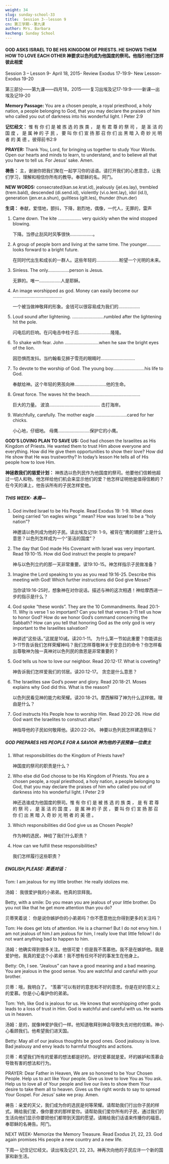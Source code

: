 ```yaml
---
weight: 34
slug: sunday-school-33
title:  Session 3--lesson 9
cn: 第三学期--第九课
author: Mrs. Barbara
kecheng: Sunday School
---
```


#### GOD ASKS ISRAEL TO BE HIS KINGDOM OF PRIESTS. HE SHOWS THEM HOW TO LOVE EACH OTHER  神要求以色列成为他国度的祭司。他指引他们怎样彼此相爱

Session 3 – Lesson 9- April 18, 2015- Review Exodus 17-19:9- New Lesson- Exodus 19-20

第三部分——第九课——四月18，2015——复习出埃及记17-19:9-——新课—出埃及记19-20

**Memory Passage:** You are a chosen people, a royal priesthood, a holy nation, a people belonging to God, that you may declare the praises of him who called you out of darkness into his wonderful light. I Peter 2:9

**记忆经文：** 惟 有 你 们 是 被 拣 选 的 族 类 ， 是 有 君 尊 的 祭 司 ， 是 圣 洁 的 国 度 ， 是 属 神 的 子 民 ， 要 叫 你 们 宣 扬 那 召 你 们 出 黑 暗 入 奇 妙 光 明 者 的 美 德 。彼得前书2:9

**PRAYER:** Thank You, Lord, for bringing us together to study Your Words. Open our hearts and minds to learn, to understand, and to believe all that you have to tell us. For Jesus’ sake. Amen.

**祷告：** 主，谢谢你把我们聚在一起学习你的话语。请打开我们的心思意念，让我们学习，理解和相信你所有的教导。奉耶稣的名。阿门。

**NEW WORDS:** consecrated(kan.se.krat.id), jealously (jel.es.lay), trembled (trem.bald), descended (di.send.id), violently (vi.o.lent.lay), idol (id.l), generation (jen.er.a.shun), guiltless (gilt.les), thunder (thun.der)

**生词：** 奉献，爱惜地，颤抖，下降，剧烈地，偶像，一代人，无罪的，雷声

1. Came down. The kite ……………… very quickly when the wind stopped blowing.

    下降。当停止刮风时风筝很快………………。

2. A group of people born and living at the same time. The younger……….. looks forward to a bright future.

    在同时代出生和成长的一群人。这些年轻的………………盼望一个光明的未来。

3. Sinless. The only……………..person is Jesus.

    无罪的。唯一……………..人是耶稣。

4. An image worshipped as god. Money can easily become our …………………………………

    一个被当做神敬拜的形象。金钱可以很容易成为我们的……………..

5. Loud sound after lightening. …………………….rumbled after the lightening hit the pole.

    闪电后的巨响。在闪电击中柱子后…………………….隆隆。

6. To shake with fear. John ………………………when he saw the bright eyes of the lion.

    因恐惧而发抖。当约翰看见狮子雪亮的眼睛时………………………

7. To devote to the worship of God. The young boy…………………….his life to God.

    奉献给神。这个年轻的男孩向神…………………….他的生命。

8. Great force. The waves hit the beach………………………………….

    巨大的力量。 波浪…………………………………. 击打海岸。

9. Watchfully, carefully. The mother eagle …………………….cared for her chicks.

    小心地，仔细地。 母鹰…………………….保护它的小鹰。

**GOD’S LOVING PLAN TO SAVE US:** God had chosen the Israelites as His Kingdom of Priests. He wanted them to trust Him above everyone and everything. How did He give them opportunities to show their love? How did He show that He was trustworthy? In today’s lesson He tells all of His people how to love Him.

**神拯救我们的慈爱计划：** 神拣选以色列民作为他国度的祭司。他要他们信赖他超过一切人和物。他怎样给他们机会来显示他们的爱？他怎样证明他是值得信赖的？在今天的课上，他告诉所有的子民怎样爱他。

##### THIS WEEK- 本周—

1. God invited Israel to be His People. Read Exodus 19: 1-9. What does being carried “on eagles wings “ mean? How was Israel to be a “holy nation”?

    神邀请以色列成为他的子民。读出埃及记19: 1-9。被背在“鹰的翅膀”上是什么意思？以色列怎样成为一个“圣洁的国度”？

2. The day that God made His Covenant with Israel was very important. Read 19:10-15. How did God instruct the people to prepare?

    神与以色列立约的那一天非常重要。读19:10-15。神怎样指示子民做准备？

3. Imagine the Lord speaking to you as you read 19:16-25. Describe this meeting with God! Which further instructions did God give Moses?

    当你读19:16-25时，想象神在对你说话。描述与神的这次相遇！神给摩西进一步的指示是什么？

4. God spoke “these words”. They are the 10 Commandments. Read 20:1-11. Why is verse 1 so important? Can you tell that verses 3-11 tell us how to honor God? How do we honor God’s command concerning the Sabbath? How can you tell that honoring God as the only god is very important to the Israelites salvation?

    神讲述“这些话。”这就是10诫。读20:1-11。 为什么第一节如此重要？你能讲出3-11节告诉我们怎样荣耀神吗？我们怎样尊敬神关于安息日的命令？你怎样看出尊敬神为独一真神对以色列民的救恩是非常重要的？

5. God tells us how to love our neighbor. Read 20:12-17. What is coveting?

    神告诉我们怎样爱我们的邻居。读20:12-17。 贪恋是什么意思？

6. The Israelites saw God’s power and glory. Read 20:18-21. Moses explains why God did this. What is the reason?

    以色列民看见神的能力和荣耀。读20:18-21。摩西解释了神为什么这样做。理由是什么？

7. God instructs His People how to worship Him. Read 20:22-26. How did God want the Israelites to construct altars?

    神指导他的子民如何敬拜他。读20:22-26。 神要以色列民怎样建造祭坛？

##### GOD PREPARES HIS PEOPLE FOR A SAVIOR 神为他的子民预备一位救主

1. What responsibilities do the Kingdom of Priests have?

    神国度的祭司的职责是什么？

2. Who else did God choose to be His Kingdom of Priests. You are a chosen people, a royal priesthood, a holy nation, a people belonging to God, that you may declare the praises of him who called you out of darkness into his wonderful light. I Peter 2:9

    神还选谁成为他国度的祭司。惟 有 你 们 是 被 拣 选 的 族 类 ， 是 有 君 尊 的 祭 司 ， 是 圣 洁 的 国 度 ， 是 属 神 的 子 民 ， 要 叫 你 们 宣 扬 那 召 你 们 出 黑 暗 入 奇 妙 光 明 者 的 美 德 。

3. Which responsibilities did God give us as Chosen People?

    作为神的选民，神给了我们什么职责？

4. How can we fulfill these responsibilities?

    我们怎样履行这些职责？

##### ENGLISH,PLEASE: 英语对话：

Tom: I am jealous for my little brother. He really idolizes me.

汤姆： 我很爱护我的小弟弟。他真的崇拜我。

Betty, with a smile: Do you mean you are jealous of your little brother. Do you not like that he get more attention than you do?

贝蒂笑着说： 你是说你嫉妒你的小弟弟吗？你不愿意他比你得到更多的关注吗？

Tom: He does get lots of attention. He is a charmer! But I do not envy him. I am not jealous of him.I am jealous for him, I really love that little fellow! I do not want anything bad to happen to him.

汤姆：他确实得到很多关注。他很可爱！但是我不羡慕他。我不是在嫉妒他。我是爱护他，我真的爱这个小弟弟！我不想有任何不好的事发生在他身上。

Betty: Oh, I see. “Jealous” can have a good meaning and a bad meaning. You are jealous in the good sense. You are watchful and careful with your brother.

贝蒂：哦，我明白了。 “羡慕”可以有好的意思和不好的意思。你是在好的意义上的爱慕。你是小心看护你的弟弟。

Tom: Yeh, like God is jealous for us. He knows that worshipping other gods leads to a loss of trust in Him. God is watchful and careful with us. He wants us in heaven.

汤姆：是的，就像神爱护我们一样。他知道敬拜别神会导致失去对他的信赖。神小心看顾我们。他希望我们进天国。

Betty: May all of our jealous thoughts be good ones. Good jealousy is love. Bad jealousy and envy leads to harmful thoughts and actions.

贝蒂：希望我们所有的爱慕的想法都是好的。好的爱慕就是爱。坏的嫉妒和羡慕会导致有害的想法和行为。

PRAYER: Dear Father in Heaven, We are so honored to be Your Chosen People. Help us to act like Your people. Give us love to love You as You ask. Help us to love all of Your people and live our lives to show them Your desire to take them all to heaven. Gives us the right words to say to spread Your Gospel. For Jesus’ sake we pray. Amen.

祷告：亲爱的天父，我们成为你的选民是何等荣耀。请帮助我们行出你子民的样式。赐给我们爱，像你要求的那样爱你。请帮助我们爱你所有的子民，通过我们的生活向他们显示你要把他们都带到天国的愿望。请赐给我们话语来传播你的福音。奉耶稣的名祷告。阿门。

NEXT WEEK- Memorize the Memory Treasure. Read Exodus 21, 22, 23. God again promises His people a new country and a new life.

下周— 记住记忆经文。读出埃及记21, 22, 23。神再次向他的子民应许一个新的国家和新生活。
